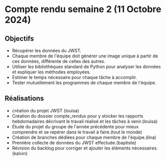 # Compte rendu semaine 2 (11 Octobre 2024)



## Objectifs 

- Récupérer les données du JWST.
- Chaque membre de l'équipe doit générer une image unique à partir de ces données, différente de celles des autres.
- Utiliser les bibliothèques standard de Python pour analyser les données et expliquer les méthodes employées.
- Estimer le temps nécessaire pour chaque tâche à accomplir.
- Tester mutuellement les programmes de chaque membre de l'équipe.

## Réalisations

- création du projet JWST (louisa)
- Création du dossier compte_rendus pour y stocker les rapports hebdomadaires décrivant le travail réalisé et les tâches à venir.(louisa)
- Étude du projet du groupe de l'année précédente pour mieux comprendre et se repérer dans le travail à faire.(tout le monde)
- Création de branches dédiées pour chaque membre de l'équipe.(lina)
- Première collecte de données du JWST effectuée.(baptiste)
- Révision du backlog pour corriger et ajouter les éléments nécessaires.(kalvin)



